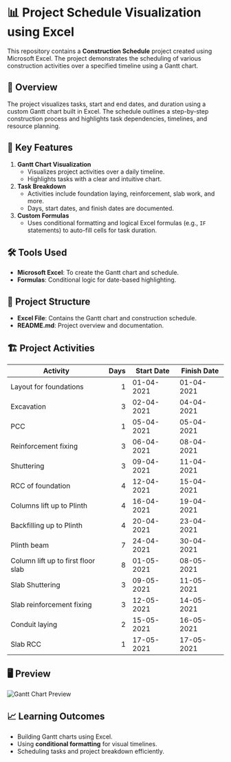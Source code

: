 # 📊 Project Schedule Visualization using Excel

This repository contains a **Construction Schedule** project created using Microsoft Excel. The project demonstrates the scheduling of various construction activities over a specified timeline using a Gantt chart.

## 🚀 Overview
The project visualizes tasks, start and end dates, and duration using a custom Gantt chart built in Excel. The schedule outlines a step-by-step construction process and highlights task dependencies, timelines, and resource planning.

## 📝 Key Features
1. **Gantt Chart Visualization**
   - Visualizes project activities over a daily timeline.
   - Highlights tasks with a clear and intuitive chart.
2. **Task Breakdown**
   - Activities include foundation laying, reinforcement, slab work, and more.
   - Days, start dates, and finish dates are documented.
3. **Custom Formulas**
   - Uses conditional formatting and logical Excel formulas (e.g., `IF` statements) to auto-fill cells for task duration.

## 🛠️ Tools Used
- **Microsoft Excel**: To create the Gantt chart and schedule.
- **Formulas**: Conditional logic for date-based highlighting.

## 📂 Project Structure
- **Excel File**: Contains the Gantt chart and construction schedule.
- **README.md**: Project overview and documentation.

## 🏗️ Project Activities
| **Activity**                      | **Days** | **Start Date** | **Finish Date** |
|----------------------------------|---------:|---------------|----------------|
| Layout for foundations           | 1        | 01-04-2021    | 01-04-2021     |
| Excavation                       | 3        | 02-04-2021    | 04-04-2021     |
| PCC                              | 1        | 05-04-2021    | 05-04-2021     |
| Reinforcement fixing             | 3        | 06-04-2021    | 08-04-2021     |
| Shuttering                       | 3        | 09-04-2021    | 11-04-2021     |
| RCC of foundation                | 4        | 12-04-2021    | 15-04-2021     |
| Columns lift up to Plinth        | 4        | 16-04-2021    | 19-04-2021     |
| Backfilling up to Plinth         | 4        | 20-04-2021    | 23-04-2021     |
| Plinth beam                      | 7        | 24-04-2021    | 30-04-2021     |
| Column lift up to first floor slab | 8       | 01-05-2021    | 08-05-2021     |
| Slab Shuttering                  | 3        | 09-05-2021    | 11-05-2021     |
| Slab reinforcement fixing        | 3        | 12-05-2021    | 14-05-2021     |
| Conduit laying                   | 2        | 15-05-2021    | 16-05-2021     |
| Slab RCC                         | 1        | 17-05-2021    | 17-05-2021     |

## 🖥️ Preview
![Gantt Chart Preview](./Screenshot.png)

## 📈 Learning Outcomes
- Building Gantt charts using Excel.
- Using **conditional formatting** for visual timelines.
- Scheduling tasks and project breakdown efficiently.
